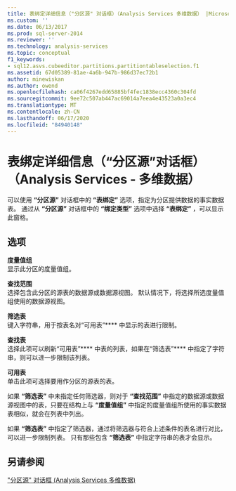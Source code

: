 ```yaml
---
title: 表绑定详细信息（"分区源" 对话框）（Analysis Services 多维数据） |Microsoft Docs
ms.custom: ''
ms.date: 06/13/2017
ms.prod: sql-server-2014
ms.reviewer: ''
ms.technology: analysis-services
ms.topic: conceptual
f1_keywords:
- sql12.asvs.cubeeditor.partitions.partitiontableselection.f1
ms.assetid: 67d05389-81ae-4a6b-947b-986d37ec72b1
author: minewiskan
ms.author: owend
ms.openlocfilehash: ca06f4267edd65885bf4fec1838ecc4360c304fd
ms.sourcegitcommit: 9ee72c507ab447ac69014a7eea4e43523a0a3ec4
ms.translationtype: MT
ms.contentlocale: zh-CN
ms.lasthandoff: 06/17/2020
ms.locfileid: "84940148"
---
```

# <a name="table-binding-detail-partition-source-dialog-box-analysis-services---multidimensional-data"></a>表绑定详细信息（“分区源”对话框）（Analysis Services - 多维数据）
  可以使用 **“分区源”** 对话框中的 **“表绑定”** 选项，指定为分区提供数据的事实数据表。 通过从 **“分区源”** 对话框中的 **“绑定类型”** 选项中选择 **“表绑定”** ，可以显示此窗格。  
  
## <a name="options"></a>选项  
 **度量值组**  
 显示此分区的度量值组。  
  
 **查找范围**  
 选择包含此分区的源表的数据源或数据源视图。 默认情况下，将选择所选度量值组使用的数据源视图。  
  
 **筛选表**  
 键入字符串，用于按表名对“可用表”**** 中显示的表进行限制。  
  
 **查找表**  
 选择此项可以刷新“可用表”**** 中表的列表，如果在“筛选表”**** 中指定了字符串，则可以进一步限制该列表。  
  
 **可用表**  
 单击此项可选择要用作分区的源表的表。  
  
 如果 **“筛选表”** 中未指定任何筛选器，则对于 **“查找范围”** 中指定的数据源或数据源视图中的表，只要在结构上与 **“度量值组”** 中指定的度量值组所使用的事实数据表相似，就会在列表中列出。  
  
 如果 **“筛选表”** 中指定了筛选器，通过将筛选器与符合上述条件的表名进行对比，可以进一步限制列表。 只有那些包含 **“筛选表”** 中指定字符串的表才会显示。  
  
## <a name="see-also"></a>另请参阅  
 ["分区源" 对话框 &#40;Analysis Services 多维数据&#41;](partition-source-dialog-box-analysis-services-multidimensional-data.md)  
  
  
